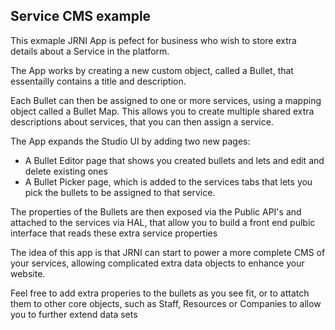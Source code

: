 ## Service CMS example

This exmaple JRNI App is pefect for business who wish to store extra details about a Service in the platform.

The App works by creating a new custom object, called a Bullet, that essentailly contains a title and description.

Each Bullet can then be assigned to one or more services, using a mapping object called a Bullet Map. This allows you to create multiple shared extra descriptions about services, that you can then assign a service.

The App expands the Studio UI by adding two new pages:
* A Bullet Editor page that shows you created bullets and lets and edit and delete existing ones
* A Bullet Picker page, which is added to the services tabs that lets you pick the bullets to be assigned to that service.

The properties of the Bullets are then exposed via the Public API's and attached to the services via HAL, that allow you to build a front end pulbic interface that reads these extra service properties

The idea of this app is that JRNI can start to power a more complete CMS of your services, allowing complicated extra data objects to enhance your website.

Feel free to add extra properies to the bullets as you see fit, or to attatch them to other core objects, such as Staff, Resources or Companies to allow you to further extend data sets



